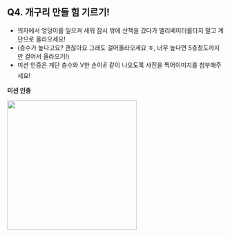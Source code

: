 ## Q4. 개구리 만들 힘 기르기! 
- 의자에서 엉덩이를 일으켜 세워 잠시 밖에 산책을 갔다가 엘리베이터를타지 말고 계단으로 올라오세요!
- (층수가 높다고요? 괜찮아요 그래도 걸어올라오세요 ㅎ, 너무 높다면 5층정도까지만 걸어서 올라오기!)
- 미션 인증은 계단 층수와 V한 손이✌️ 같이 나오도록 사진을 찍어이미지를 첨부해주세요!

**미션 인증**

  <img width="300" src="https://github.com/user-attachments/assets/a9f2171a-e2c4-4c3f-a4aa-4dc6137ee107"/>
